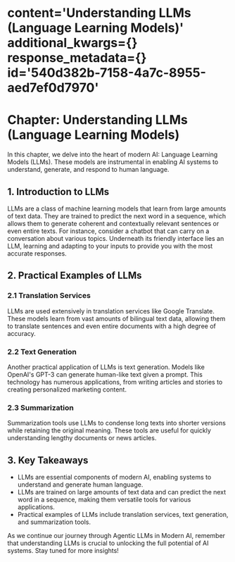# content='Understanding LLMs (Language Learning Models)' additional_kwargs={} response_metadata={} id='540d382b-7158-4a7c-8955-aed7ef0d7970'

 # Chapter: Understanding LLMs (Language Learning Models)

In this chapter, we delve into the heart of modern AI: Language Learning Models (LLMs). These models are instrumental in enabling AI systems to understand, generate, and respond to human language.

## 1. **Introduction to LLMs**

LLMs are a class of machine learning models that learn from large amounts of text data. They are trained to predict the next word in a sequence, which allows them to generate coherent and contextually relevant sentences or even entire texts. For instance, consider a chatbot that can carry on a conversation about various topics. Underneath its friendly interface lies an LLM, learning and adapting to your inputs to provide you with the most accurate responses.

## 2. **Practical Examples of LLMs**

### 2.1 Translation Services

LLMs are used extensively in translation services like Google Translate. These models learn from vast amounts of bilingual text data, allowing them to translate sentences and even entire documents with a high degree of accuracy.

### 2.2 Text Generation

Another practical application of LLMs is text generation. Models like OpenAI's GPT-3 can generate human-like text given a prompt. This technology has numerous applications, from writing articles and stories to creating personalized marketing content.

### 2.3 Summarization

Summarization tools use LLMs to condense long texts into shorter versions while retaining the original meaning. These tools are useful for quickly understanding lengthy documents or news articles.

## 3. **Key Takeaways**

- LLMs are essential components of modern AI, enabling systems to understand and generate human language.
- LLMs are trained on large amounts of text data and can predict the next word in a sequence, making them versatile tools for various applications.
- Practical examples of LLMs include translation services, text generation, and summarization tools.

As we continue our journey through Agentic LLMs in Modern AI, remember that understanding LLMs is crucial to unlocking the full potential of AI systems. Stay tuned for more insights!